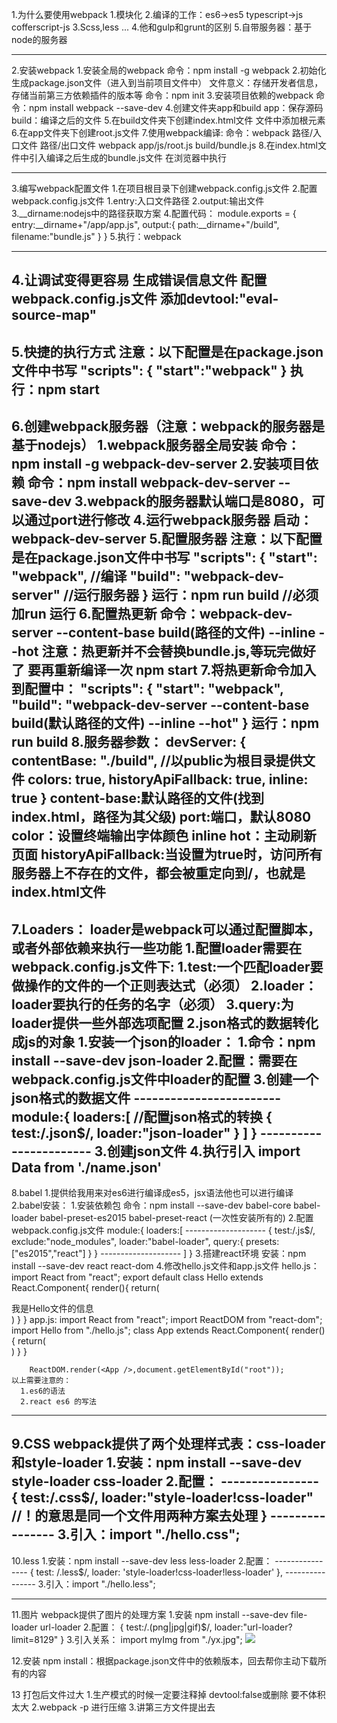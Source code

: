 1.为什么要使用webpack
  1.模块化
  2.编译的工作：es6->es5  typescript->js  cofferscript-js
  3.Scss,less
  ...
  4.他和gulp和grunt的区别
  5.自带服务器：基于node的服务器

--------------------------------------------------------------

2.安装webpack
  1.安装全局的webpack
    命令：npm install -g webpack
  2.初始化生成package.json文件（进入到当前项目文件中）
    文件意义：存储开发者信息，存储当前第三方依赖插件的版本等
        命令：npm init
  3.安装项目依赖的webpack
    命令：npm install webpack --save-dev
  4.创建文件夹app和build
    app：保存源码
    build：编译之后的文件
  5.在build文件夹下创建index.html文件
    文件中添加根元素
  6.在app文件夹下创建root.js文件
  7.使用webpack编译:
    命令：webpack  路径/入口文件   路径/出口文件
    webpack app/js/root.js build/bundle.js
  8.在index.html文件中引入编译之后生成的bundle.js文件
    在浏览器中执行

--------------------------------------------------------------

3.编写webpack配置文件
  1.在项目根目录下创建webpack.config.js文件
  2.配置webpack.config.js文件
    1.entry:入口文件路径
    2.output:输出文件
    3.__dirname:nodejs中的路径获取方案
    4.配置代码：
      module.exports = {
        entry:__dirname+"/app/app.js",
        output:{
          path:__dirname+"/build",
          filename:"bundle.js"
        }
      }
    5.执行：webpack

--------------------------------------------------------------


4.让调试变得更容易
  生成错误信息文件
  配置webpack.config.js文件
  添加devtool:"eval-source-map"
--------------------------------------------------------------

5.快捷的执行方式
  注意：以下配置是在package.json文件中书写
  "scripts": {
    "start":"webpack"
  }
  执行：npm start
--------------------------------------------------------------

6.创建webpack服务器（注意：webpack的服务器是基于nodejs）
  1.webpack服务器全局安装
    命令：npm install -g webpack-dev-server
  2.安装项目依赖
    命令：npm install webpack-dev-server --save-dev
  3.webpack的服务器默认端口是8080，可以通过port进行修改
  4.运行webpack服务器
    启动：webpack-dev-server
  5.配置服务器
    注意：以下配置是在package.json文件中书写
    "scripts": {
      "start": "webpack", //编译
      "build": "webpack-dev-server" //运行服务器
    }
    运行：npm run build //必须加run 运行
  6.配置热更新
    命令：webpack-dev-server --content-base build(路径的文件) --inline --hot
    注意：热更新并不会替换bundle.js,等玩完做好了 要再重新编译一次 npm start
  7.将热更新命令加入到配置中：
      "scripts": {
          "start": "webpack",
          "build": "webpack-dev-server --content-base build(默认路径的文件) --inline --hot"
      }
      运行：npm run build
  8.服务器参数：
      devServer: {
              contentBase: "./build",  //以public为根目录提供文件
              colors: true,
              historyApiFallback: true,
              inline: true
          }
    content-base:默认路径的文件(找到index.html，路径为其父级)
    port:端口，默认8080
    color：设置终端输出字体颜色
    inline hot：主动刷新页面
    historyApiFallback:当设置为true时，访问所有服务器上不存在的文件，都会被重定向到/，也就是index.html文件
--------------------------------------------------------------

7.Loaders：
    loader是webpack可以通过配置脚本，或者外部依赖来执行一些功能
      1.配置loader需要在webpack.config.js文件下:
        1.test:一个匹配loader要做操作的文件的一个正则表达式（必须）
        2.loader：loader要执行的任务的名字（必须）
        3.query:为loader提供一些外部选项配置
      2.json格式的数据转化成js的对象
          1.安装一个json的loader：
            1.命令：npm install --save-dev json-loader
            2.配置：需要在webpack.config.js文件中loader的配置
            3.创建一个json格式的数据文件
            ------------------------
              module:{
                loaders:[
                  //配置json格式的转换
                  {
                    test:/\.json$/,
                    loader:"json-loader"
                  }
                ]
              }
             -----------------------
      3.创建json文件
      4.执行引入 import Data from  './name.json'
-----------------------------------------------------------------------

8.babel
  1.提供给我用来对es6进行编译成es5，jsx语法他也可以进行编译
  2.babel安装：
    1.安装依赖包
      命令：npm install --save-dev babel-core babel-loader babel-preset-es2015 babel-preset-react  (一次性安装所有的)
    2.配置webpack.config.js文件
      module:{
              loaders:[
              --------------------
                {
                  test:/\.js$/,
                  exclude:"node_modules",
                  loader:"babel-loader",
                  query:{
                    presets:["es2015","react"]
                  }
                }
              --------------------
              ]
            }
    3.搭建react环境
      安装：npm install --save-dev react  react-dom
    4.修改hello.js文件和app.js文件
      hello.js：
        import React from "react";
        export default class Hello extends React.Component{
          render(){
            return(
              <div>我是Hello文件的信息</div>
            )
          }
        }
      app.js:
        import React from "react";
        import ReactDOM from "react-dom";
        import Hello from "./hello.js";
        class App extends React.Component{
          render(){
            return(
              <div>
                <Hello />
              </div>
            )
          }
        }

        ReactDOM.render(<App />,document.getElementById("root"));
    以上需要注意的：
      1.es6的语法
      2.react es6 的写法
-----------------------------------------------------------------
9.CSS
  webpack提供了两个处理样式表：css-loader和style-loader
  1.安装：npm install --save-dev style-loader css-loader
  2.配置：
      ----------------
      {
        test:/\.css$/,
        loader:"style-loader!css-loader"
        //！的意思是同一个文件用两种方案去处理
      }
      ----------------
  3.引入：import "./hello.css";
------------------------------------------------------------
10.less
  1.安装：npm install --save-dev less less-loader
    2.配置：
        ----------------
        {
            test: /\.less$/,
            loader: 'style-loader!css-loader!less-loader'
        },
        ----------------
    3.引入：import "./hello.less";

------------------------------------------------------------
11.图片
  webpack提供了图片的处理方案
  1.安装 npm install --save-dev file-loader url-loader
  2.配置：
    {
      test:/\.(png|jpg|gif)$/,
      loader:"url-loader?limit=8129"
    }
  3.引入关系：
    import myImg from "./yx.jpg";
    <img src={myImg} />

12.安装
  npm install：根据package.json文件中的依赖版本，回去帮你主动下载所有的内容

13 打包后文件过大
   1.生产模式的时候一定要注释掉 devtool:false或删除 要不体积太大
   2.webpack -p 进行压缩
   3.讲第三方文件提出去
